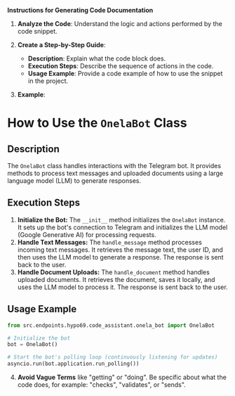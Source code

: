 **Instructions for Generating Code Documentation**

1. **Analyze the Code**: Understand the logic and actions performed by the code snippet.

2. **Create a Step-by-Step Guide**:
    - **Description**: Explain what the code block does.
    - **Execution Steps**: Describe the sequence of actions in the code.
    - **Usage Example**: Provide a code example of how to use the snippet in the project.

3. **Example**:

How to Use the `OnelaBot` Class
=========================================================================================

Description
-------------------------
The `OnelaBot` class handles interactions with the Telegram bot. It provides methods to process text messages and uploaded documents using a large language model (LLM) to generate responses.

Execution Steps
-------------------------
1. **Initialize the Bot:** The `__init__` method initializes the `OnelaBot` instance. It sets up the bot's connection to Telegram and initializes the LLM model (Google Generative AI) for processing requests.
2. **Handle Text Messages:** The `handle_message` method processes incoming text messages. It retrieves the message text, the user ID, and then uses the LLM model to generate a response. The response is sent back to the user.
3. **Handle Document Uploads:** The `handle_document` method handles uploaded documents. It retrieves the document, saves it locally, and uses the LLM model to process it. The response is sent back to the user.

Usage Example
-------------------------

```python
from src.endpoints.hypo69.code_assistant.onela_bot import OnelaBot

# Initialize the bot
bot = OnelaBot()

# Start the bot's polling loop (continuously listening for updates)
asyncio.run(bot.application.run_polling())
```

4. **Avoid Vague Terms** like "getting" or "doing". Be specific about what the code does, for example: "checks", "validates", or "sends".